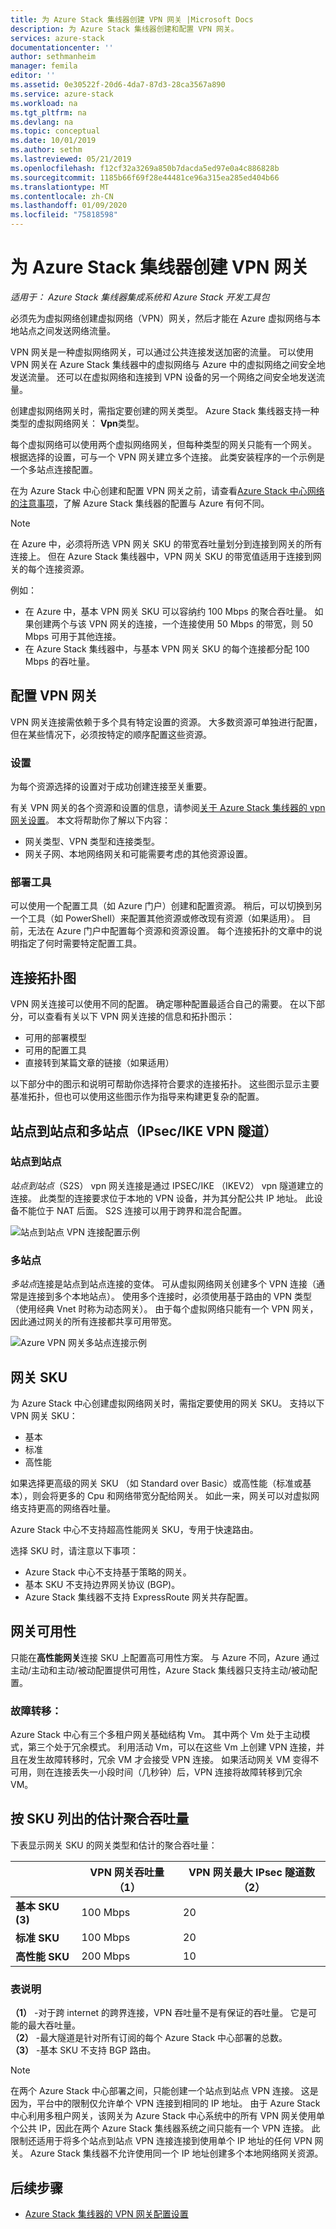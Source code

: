 ```yaml
---
title: 为 Azure Stack 集线器创建 VPN 网关 |Microsoft Docs
description: 为 Azure Stack 集线器创建和配置 VPN 网关。
services: azure-stack
documentationcenter: ''
author: sethmanheim
manager: femila
editor: ''
ms.assetid: 0e30522f-20d6-4da7-87d3-28ca3567a890
ms.service: azure-stack
ms.workload: na
ms.tgt_pltfrm: na
ms.devlang: na
ms.topic: conceptual
ms.date: 10/01/2019
ms.author: sethm
ms.lastreviewed: 05/21/2019
ms.openlocfilehash: f12cf32a3269a850b7dacda5ed97e0a4c886828b
ms.sourcegitcommit: 1185b66f69f28e44481ce96a315ea285ed404b66
ms.translationtype: MT
ms.contentlocale: zh-CN
ms.lasthandoff: 01/09/2020
ms.locfileid: "75818598"
---
```

# <a name="create-vpn-gateways-for-azure-stack-hub"></a>为 Azure Stack 集线器创建 VPN 网关

*适用于： Azure Stack 集线器集成系统和 Azure Stack 开发工具包*

必须先为虚拟网络创建虚拟网络（VPN）网关，然后才能在 Azure 虚拟网络与本地站点之间发送网络流量。

VPN 网关是一种虚拟网络网关，可以通过公共连接发送加密的流量。 可以使用 VPN 网关在 Azure Stack 集线器中的虚拟网络与 Azure 中的虚拟网络之间安全地发送流量。 还可以在虚拟网络和连接到 VPN 设备的另一个网络之间安全地发送流量。

创建虚拟网络网关时，需指定要创建的网关类型。 Azure Stack 集线器支持一种类型的虚拟网络网关： **Vpn**类型。

每个虚拟网络可以使用两个虚拟网络网关，但每种类型的网关只能有一个网关。 根据选择的设置，可与一个 VPN 网关建立多个连接。 此类安装程序的一个示例是一个多站点连接配置。

在为 Azure Stack 中心创建和配置 VPN 网关之前，请查看[Azure Stack 中心网络的注意事项](azure-stack-network-differences.md)，了解 Azure Stack 集线器的配置与 Azure 有何不同。

>[!NOTE]
>在 Azure 中，必须将所选 VPN 网关 SKU 的带宽吞吐量划分到连接到网关的所有连接上。 但在 Azure Stack 集线器中，VPN 网关 SKU 的带宽值适用于连接到网关的每个连接资源。
>
> 例如：
>
> * 在 Azure 中，基本 VPN 网关 SKU 可以容纳约 100 Mbps 的聚合吞吐量。 如果创建两个与该 VPN 网关的连接，一个连接使用 50 Mbps 的带宽，则 50 Mbps 可用于其他连接。
> * 在 Azure Stack 集线器中，与基本 VPN 网关 SKU 的每个连接都分配 100 Mbps 的吞吐量。

## <a name="configuring-a-vpn-gateway"></a>配置 VPN 网关

VPN 网关连接需依赖于多个具有特定设置的资源。 大多数资源可单独进行配置，但在某些情况下，必须按特定的顺序配置这些资源。

### <a name="settings"></a>设置

为每个资源选择的设置对于成功创建连接至关重要。

有关 VPN 网关的各个资源和设置的信息，请参阅[关于 Azure Stack 集线器的 vpn 网关设置](azure-stack-vpn-gateway-settings.md)。 本文将帮助你了解以下内容：

* 网关类型、VPN 类型和连接类型。
* 网关子网、本地网络网关和可能需要考虑的其他资源设置。

### <a name="deployment-tools"></a>部署工具

可以使用一个配置工具（如 Azure 门户）创建和配置资源。 稍后，可以切换到另一个工具（如 PowerShell）来配置其他资源或修改现有资源（如果适用）。 目前，无法在 Azure 门户中配置每个资源和资源设置。 每个连接拓扑的文章中的说明指定了何时需要特定配置工具。

## <a name="connection-topology-diagrams"></a>连接拓扑图

VPN 网关连接可以使用不同的配置。 确定哪种配置最适合自己的需要。 在以下部分，可以查看有关以下 VPN 网关连接的信息和拓扑图示：

* 可用的部署模型
* 可用的配置工具
* 直接转到某篇文章的链接（如果适用）

以下部分中的图示和说明可帮助你选择符合要求的连接拓扑。 这些图示显示主要基准拓扑，但也可以使用这些图示作为指导来构建更复杂的配置。

## <a name="site-to-site-and-multi-site-ipsecike-vpn-tunnel"></a>站点到站点和多站点（IPsec/IKE VPN 隧道）

### <a name="site-to-site"></a>站点到站点

*站点到站点*（S2S） vpn 网关连接是通过 IPSEC/IKE （IKEV2） vpn 隧道建立的连接。 此类型的连接要求位于本地的 VPN 设备，并为其分配公共 IP 地址。 此设备不能位于 NAT 后面。 S2S 连接可以用于跨界和混合配置。

![站点到站点 VPN 连接配置示例](media/azure-stack-vpn-gateway-about-vpn-gateways/vpngateway-site-to-site-connection-diagram.png)

### <a name="multi-site"></a>多站点

*多站点*连接是站点到站点连接的变体。 可从虚拟网络网关创建多个 VPN 连接（通常是连接到多个本地站点）。 使用多个连接时，必须使用基于路由的 VPN 类型（使用经典 Vnet 时称为动态网关）。 由于每个虚拟网络只能有一个 VPN 网关，因此通过网关的所有连接都共享可用带宽。

![Azure VPN 网关多站点连接示例](media/azure-stack-vpn-gateway-about-vpn-gateways/vpngateway-multisite-connection-diagram.png)

## <a name="gateway-skus"></a>网关 SKU

为 Azure Stack 中心创建虚拟网络网关时，需指定要使用的网关 SKU。 支持以下 VPN 网关 SKU：

* 基本
* 标准
* 高性能

如果选择更高级的网关 SKU （如 Standard over Basic）或高性能（标准或基本），则会将更多的 Cpu 和网络带宽分配给网关。 如此一来，网关可以对虚拟网络支持更高的网络吞吐量。

Azure Stack 中心不支持超高性能网关 SKU，专用于快速路由。

选择 SKU 时，请注意以下事项：

* Azure Stack 中心不支持基于策略的网关。
* 基本 SKU 不支持边界网关协议 (BGP)。
* Azure Stack 集线器不支持 ExpressRoute 网关共存配置。

## <a name="gateway-availability"></a>网关可用性

只能在**高性能网关**连接 SKU 上配置高可用性方案。 与 Azure 不同，Azure 通过主动/主动和主动/被动配置提供可用性，Azure Stack 集线器只支持主动/被动配置。

### <a name="failover"></a>故障转移：

Azure Stack 中心有三个多租户网关基础结构 Vm。 其中两个 Vm 处于主动模式，第三个处于冗余模式。 利用活动 Vm，可以在这些 Vm 上创建 VPN 连接，并且在发生故障转移时，冗余 VM 才会接受 VPN 连接。 如果活动网关 VM 变得不可用，则在连接丢失一小段时间（几秒钟）后，VPN 连接将故障转移到冗余 VM。

## <a name="estimated-aggregate-throughput-by-sku"></a>按 SKU 列出的估计聚合吞吐量

下表显示网关 SKU 的网关类型和估计的聚合吞吐量：

|| VPN 网关吞吐量（1） | VPN 网关最大 IPsec 隧道数（2） |
|-------|-------|-------|
|**基本 SKU** **(3)** | 100 Mbps | 20 |
|**标准 SKU** | 100 Mbps | 20 |
|**高性能 SKU** | 200 Mbps | 10 |

### <a name="table-notes"></a>表说明

**（1）** -对于跨 internet 的跨界连接，VPN 吞吐量不是有保证的吞吐量。 它是可能的最大吞吐量。  
**（2）** -最大隧道是针对所有订阅的每个 Azure Stack 中心部署的总数。  
**（3）** -基本 SKU 不支持 BGP 路由。

>[!NOTE]
>在两个 Azure Stack 中心部署之间，只能创建一个站点到站点 VPN 连接。 这是因为，平台中的限制仅允许单个 VPN 连接到相同的 IP 地址。 由于 Azure Stack 中心利用多租户网关，该网关为 Azure Stack 中心系统中的所有 VPN 网关使用单个公共 IP，因此在两个 Azure Stack 集线器系统之间只能有一个 VPN 连接。 此限制还适用于将多个站点到站点 VPN 连接连接到使用单个 IP 地址的任何 VPN 网关。 Azure Stack 集线器不允许使用同一个 IP 地址创建多个本地网络网关资源。

## <a name="next-steps"></a>后续步骤

* [Azure Stack 集线器的 VPN 网关配置设置](azure-stack-vpn-gateway-settings.md)
